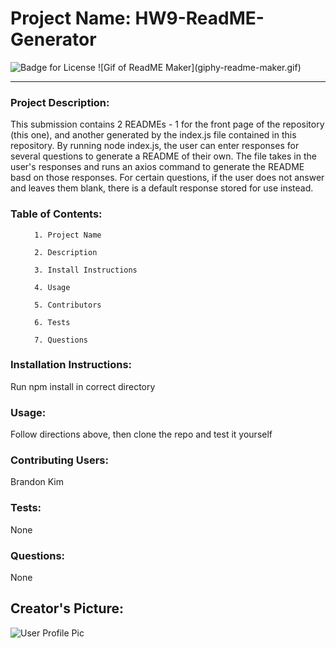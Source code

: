 <h1>Project Name: HW9-ReadME-Generator</h1>
      <img src="https://img.shields.io/static/v1?label=License&message=Unlicense&color=blue" alt="Badge for License"></img>
      ![Gif of ReadME Maker](giphy-readme-maker.gif)
        <hr>
      <h3>Project Description: </h3><p>This submission contains 2 READMEs - 1 for the front page of the repository (this one), and another generated by the index.js file contained in this repository.  By running node index.js, the user can enter responses for several questions to generate a README of their own.  The file takes in the user's responses and runs an axios command to generate the README basd on those responses.  For certain questions, if the user does not answer and leaves them blank, there is a default response stored for use instead.</p>
      <h3>Table of Contents: </h3>
      <ol>

      1. Project Name

      2. Description

      3. Install Instructions

      4. Usage

      5. Contributors

      6. Tests

      7. Questions
</ol>
      <h3>Installation Instructions: </h3><p>Run npm install in correct directory</p>
      <h3>Usage: </h3><p>Follow directions above, then clone the repo and test it yourself</p>
      <h3>Contributing Users: </h3><p>Brandon Kim</p>
      <h3>Tests: </h3><p>None</p>
      <h3>Questions: </h3><p>None</p>
      <h2>Creator's Picture: </h2><img src=https://avatars0.githubusercontent.com/u/61259374?v=4 alt="User Profile Pic"></img>
      